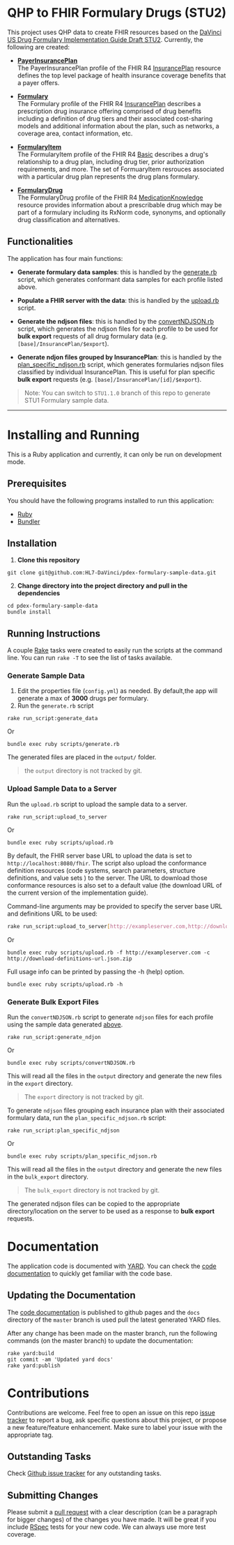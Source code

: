 # QHP to FHIR Formulary Drugs (STU2)

This project uses QHP data to create FHIR resources based on the [DaVinci US Drug Formulary Implementation Guide Draft STU2](https://build.fhir.org/ig/HL7/davinci-pdex-formulary/branches/master/index.html). Currently, the following are created:

- __[PayerInsurancePlan](https://build.fhir.org/ig/HL7/davinci-pdex-formulary/branches/master/StructureDefinition-usdf-PayerInsurancePlan)__\
The PayerInsurancePlan profile of the FHIR R4 [InsurancePlan](http://hl7.org/fhir/R4/insuranceplan.html) resource defines the top level package of health insurance coverage benefits that a payer offers.

- __[Formulary](https://build.fhir.org/ig/HL7/davinci-pdex-formulary/branches/master/StructureDefinition-usdf-Formulary.html)__\
The Formulary profile of the FHIR R4 [InsurancePlan](http://hl7.org/fhir/R4/insuranceplan.html) describes a prescription drug insurance offering comprised of drug benefits including a definition of drug tiers and their associated cost-sharing models and additional information about the plan, such as networks, a coverage area, contact information, etc.

- __[FormularyItem](https://build.fhir.org/ig/HL7/davinci-pdex-formulary/branches/master/StructureDefinition-usdf-FormularyItem.html)__\
The FormularyItem profile of the FHIR R4 [Basic](http://hl7.org/fhir/R4/basic.html) describes a drug's relationship to a drug plan, including drug tier, prior authorization requirements, and more. The set of FormuaryItem resrouces associated with a particular drug plan represents the drug plans formulary.

- __[FormularyDrug](https://build.fhir.org/ig/HL7/davinci-pdex-formulary/branches/master/StructureDefinition-usdf-FormularyDrug.html)__\
The FormularyDrug profile of the FHIR R4 [MedicationKnowledge](http://hl7.org/fhir/medicationknowledge.html) resource provides information about a prescribable drug which may be part of a formulary including its RxNorm code, synonyms, and optionally drug classification and alternatives.

## Functionalities

The application has four main functions:
- __Generate formulary data samples__: this is handled by the [generate.rb](https://github.com/HL7-DaVinci/pdex-formulary-sample-data/blob/master/scripts/generate.rb) script, which generates conformant data samples for each profile listed above.

- __Populate a FHIR server with the data__: this is handled by the [upload.rb](https://github.com/HL7-DaVinci/pdex-formulary-sample-data/blob/master/scripts/upload.rb) script.

- __Generate the ndjson files__: this is handled by the [convertNDJSON.rb](https://github.com/HL7-DaVinci/pdex-formulary-sample-data/blob/master/scripts/convertNDJSON.rb) script, which generates the ndjson files for each profile to be used for __bulk export__ requests of all drug formulary data (e.g. `[base]/InsurancePlan/$export`).

- __Generate ndjon files grouped by InsurancePlan__: this is handled by the [plan_specific_ndjson.rb](https://github.com/HL7-DaVinci/pdex-formulary-sample-data/blob/master/scripts/plan_specific_ndjson.rb) script, which generates formularies ndjson files classified by individual InsurancePlan. This is useful for plan specific __bulk export__ requests (e.g. `[base]/InsurancePlan/[id]/$export`).

> Note: You can switch to `STU1.1.0` branch of this repo to generate STU1 Formulary sample data.
---
# Installing and Running

This is a Ruby application and currently, it can only be run on development mode.

## Prerequisites
You should have the following programs installed to run this application:
- [Ruby](https://www.ruby-lang.org/)
- [Bundler](https://bundler.io/)

## Installation

1. __Clone this repository__
```
git clone git@github.com:HL7-DaVinci/pdex-formulary-sample-data.git
```
2. __Change directory into the project directory and pull in the dependencies__
```
cd pdex-formulary-sample-data
bundle install
```
## Running Instructions

A couple [Rake](https://github.com/ruby/rake) tasks were created to easily run the scripts at the command line. You can run `rake -T` to see the list of tasks available.
### Generate Sample Data

1. Edit the properties file (`config.yml`) as needed. By default,the app will generate a max of __3000__ drugs per formulary.
2. Run the `generate.rb` script
```
rake run_script:generate_data
```
Or
```
bundle exec ruby scripts/generate.rb
```

The generated files are placed in the `output/` folder.
> the `output` directory is not tracked by git.

### Upload Sample Data to a Server

Run the `upload.rb` script to upload the sample data to a server.
```
rake run_script:upload_to_server
```
Or
```
bundle exec ruby scripts/upload.rb
```
By default, the FHIR server base URL to upload the data is set to `http://localhost:8080/fhir`. The script also upload the conformance definition resources (code systems, search parameters, structure definitions, and value sets ) to the server. The URL to download those conformance resources is also set to a default value (the download URL of the current version of the implementation guide).

Command-line arguments may be provided to specify the server base URL and definitions URL to be used:

```bash
rake run_script:upload_to_server[http://exampleserver.com,http://download-definitions-url.json.zip]
```
Or
```
bundle exec ruby scripts/upload.rb -f http://exampleserver.com -c http://download-definitions-url.json.zip
```

Full usage info can be printed by passing the -h (help) option.
```
bundle exec ruby scripts/upload.rb -h
```

### Generate Bulk Export Files

Run the `convertNDJSON.rb` script to generate `ndjson` files for each profile using the sample data generated [above](#generate-sample-data "Goto generate-sample-data").

```
rake run_script:generate_ndjon
```
Or

```
bundle exec ruby scripts/convertNDJSON.rb
```

This will read all the files in the `output` directory and generate the new files in the `export` directory.

> The `export` directory is not tracked by git.

To generate `ndjson` files grouping each insurance plan with their associated formulary data, run the `plan_specific_ndjson.rb` script:

```
rake run_script:plan_specific_ndjson
```
Or

```
bundle exec ruby scripts/plan_specific_ndjson.rb
```
This will read all the files in the `output` directory and generate the new files in the `bulk_export` directory.

> The `bulk_export` directory is not tracked by git.

The generated ndjson files can be copied to the appropriate directory/location on the server to be used as a response to __bulk export__ requests.

# Documentation

The application code is documented with [YARD](https://github.com/lsegal/yard#yard-yay-a-ruby-documentation-tool). You can check the [code documentation](#stub) to quickly get familiar with the code base.

## Updating the Documentation

The [code documentation](#stub) is published to github pages and the `docs` directory of the `master` branch is used pull the latest generated YARD files.

After any change has been made on the master branch, run the following commands (on the master branch) to update the documentation:
```
rake yard:build
git commit -am 'Updated yard docs'
rake yard:publish
```

# Contributions

Contributions are welcome. Feel free to open an issue on this repo [issue tracker](https://github.com/HL7-DaVinci/pdex-formulary-sample-data/issues) to report a bug, ask specific questions about this project, or propose a new feature/feature enhancement. Make sure to label your issue with the appropriate tag.

## Outstanding Tasks

Check [Github issue tracker](https://github.com/HL7-DaVinci/pdex-formulary-sample-data/issues) for any outstanding tasks.

## Submitting Changes

Please submit a [pull request](https://github.com/HL7-DaVinci/pdex-formulary-sample-data/pulls) with a clear description (can be a paragraph for bigger changes) of the changes you have made. It will be great if you include [RSpec](https://rspec.info/) tests for your new code. We can always use more test coverage.
